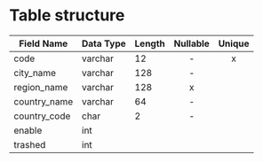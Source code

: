 # Table structure

| Field Name   | Data Type | Length | Nullable | Unique |
| ------------ | --------- | ------ | :------: | :----: |
| code         | varchar   | 12     |    -     |   x    |
| city_name    | varchar   | 128    |    -     |        |
| region_name  | varchar   | 128    |    x     |        |
| country_name | varchar   | 64     |    -     |        |
| country_code | char      | 2      |    -     |        |
| enable       | int       |        |          |        |
| trashed      | int       |        |          |        |